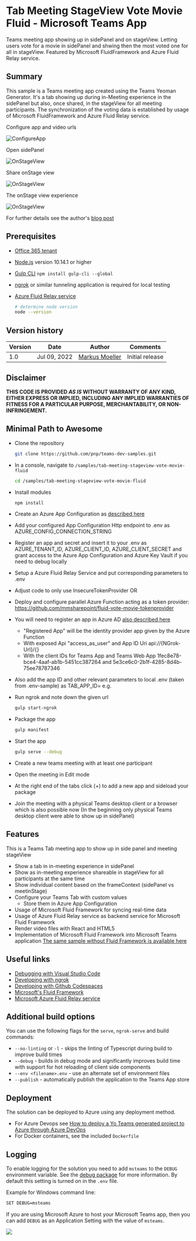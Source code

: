 # Tab Meeting StageView Vote Movie Fluid - Microsoft Teams App

Teams meeting app showing up in sidePanel and on stageView. Letting users vote for a movie in sidePanel and shwing then the most voted one for all in stageView. Featured by Microsoft FluidFramework and Azure Fluid Relay service.

## Summary

This sample is a Teams meeting app created using the Teams Yeoman Generator. It's a tab showing up during in-Meeting experience in the sidePanel but also, once shared, in the stageView for all meeting participants. The synchronization of the voting data is established by usage of Microsoft FluidFramework and Azure Fluid Relay service.

Configure app and video urls

![ConfigureApp](assets/05VoteMovieFluidAppConfiguration.png)

Open sidePanel

![OnStageView](assets/02InMeeting_Voting.jpg)

Share onStage view

![OnStageView](assets/04ShareVoteMovieInStageView.jpg)

The onStage view experience

![OnStageView](assets/03WatchMostVotedVideoResult.jpg)

For further details see the author's [blog post](https://mmsharepoint.wordpress.com/2022/06/25/use-fluidframework-in-a-microsoft-teams-app/)

## Prerequisites

* [Office 365 tenant](https://dev.office.com/sharepoint/docs/spfx/set-up-your-development-environment)
* [Node.js](https://nodejs.org) version 10.14.1 or higher
* [Gulp CLI](https://github.com/gulpjs/gulp-cli) `npm install gulp-cli --global`
* [ngrok](https://ngrok.com) or similar tunneling application is required for local testing
* [Azure Fluid Relay service](https://azure.microsoft.com/en-us/services/fluid-relay?WT.mc_id=M365-MVP-5004617)

    ```bash
    # determine node version
    node --version
    ```

## Version history

Version|Date|Author|Comments
-------|----|----|--------
1.0|Jul 09, 2022|[Markus Moeller](https://twitter.com/moeller2_0)|Initial release

## Disclaimer

**THIS CODE IS PROVIDED *AS IS* WITHOUT WARRANTY OF ANY KIND, EITHER EXPRESS OR IMPLIED, INCLUDING ANY IMPLIED WARRANTIES OF FITNESS FOR A PARTICULAR PURPOSE, MERCHANTABILITY, OR NON-INFRINGEMENT.**

## Minimal Path to Awesome
- Clone the repository
    ```bash
    git clone https://github.com/pnp/teams-dev-samples.git
    ```

- In a console, navigate to `/samples/tab-meeting-stageview-vote-movie-fluid`

    ```bash
    cd /samples/tab-meeting-stageview-vote-movie-fluid
    ```

- Install modules

    ```bash
    npm install
    ```
- Create an Azure App Configuration as [described here](https://mmsharepoint.wordpress.com/2021/05/17/configure-teams-applications-with-azure-app-configuration-nodejs/#createappconfig)
- Add your configured App Configuration Http endpoint to .env as AZURE_CONFIG_CONNECTION_STRING
- Register an app and secret and insert it to your .env as AZURE_TENANT_ID, AZURE_CLIENT_ID, AZURE_CLIENT_SECRET and grant access to the Azure App Configuration and Azure Key Vault if you need to debug locally
- Setup a Azure Fluid Relay Service and put corresponding parameters to .env
- Adjust code to only use InsecureTokenProvider OR
- Deploy and configure parallel Azure Function acting as a token provider: https://github.com/mmsharepoint/fluid-vote-movie-tokenprovider 
- You will need to register an app in Azure AD [also described here](https://mmsharepoint.wordpress.com/2021/09/07/meeting-apps-in-microsoft-teams-1-pre-meeting/#appreg)
  - "Registered App" will be the identity provider app given by the Azure Function
  - With exposed Api "access_as_user" and App ID Uri api://{NGrok-Url}/{<App ID>}
  - With the client IDs for Teams App and Teams Web App 1fec8e78-bce4-4aaf-ab1b-5451cc387264 and 5e3ce6c0-2b1f-4285-8d4b-75ee78787346
- Also add the app ID and other relevant parameters to local .env (taken from .env-sample) as TAB_APP_ID=  e.g.
- Run ngrok and note down the given url

    ```bash
    gulp start-ngrok
    ```
- Package the app
    ```bash
    gulp manifest
- Start the app
    ```bash
    gulp serve --debug
    ```
- Create a new teams meeting with at least one participant
- Open the meeting in Edit mode
- At the right end of the tabs click (+) to add a new app and sideload your package
- Join the meeting with a physical Teams desktop client or a browser which is also possible now (In the beginning only physical Teams desktop client were able to show up in sidePanel)

## Features

This is a Teams Tab meeting app to show up in side panel and meeting stageView
* Show a tab in in-meeting experience in sidePanel
* Show as in-meeting experience shareable in stageView for all participants at the same time
* Show individual content based on the frameContext (sidePanel vs meetinStage)
* Configure your Teams Tab with custom values
    * Store them in Azure App Configuration
* Usage of Microsoft Fluid Framework for syncing real-time data
* Usage of Azure Fluid Relay service as backend service for Microsoft Fluid Framework
* Render video files with React and HTML5
* Implementation of Microsoft Fluid Framework into Microsoft Teams application
[The same sample without Fluid Framework is available here](https://github.com/pnp/teams-dev-samples/tree/main/samples/tab-meeting-stageview-vote-movie)



## Useful links

* [Debugging with Visual Studio Code](https://github.com/pnp/generator-teams/blob/master/docs/docs/vscode.md)
* [Developing with ngrok](https://github.com/pnp/generator-teams/blob/master/docs/docs/ngrok.md)
* [Developing with Github Codespaces](https://github.com/pnp/generator-teams/blob/master/docs/docs/codespaces.md)
* [Microsoft's Fluid Framework](https://fluidframework.com/?WT.mc_id=M365-MVP-5004617)
* [Microsoft Azure Fluid Relay service](https://azure.microsoft.com/en-us/services/fluid-relay?WT.mc_id=M365-MVP-5004617)

## Additional build options

You can use the following flags for the `serve`, `ngrok-serve` and build commands:

* `--no-linting` or `-l` - skips the linting of Typescript during build to improve build times
* `--debug` - builds in debug mode and significantly improves build time with support for hot reloading of client side components
* `--env <filename>.env` - use an alternate set of environment files
* `--publish` - automatically publish the application to the Teams App store

## Deployment

The solution can be deployed to Azure using any deployment method.

* For Azure Devops see [How to deploy a Yo Teams generated project to Azure through Azure DevOps](https://www.wictorwilen.se/blog/deploying-yo-teams-and-node-apps/)
* For Docker containers, see the included `Dockerfile`

## Logging

To enable logging for the solution you need to add `msteams` to the `DEBUG` environment variable. See the [debug package](https://www.npmjs.com/package/debug) for more information. By default this setting is turned on in the `.env` file.

Example for Windows command line:

``` bash
SET DEBUG=msteams
```

If you are using Microsoft Azure to host your Microsoft Teams app, then you can add `DEBUG` as an Application Setting with the value of `msteams`.

<img src="https://pnptelemetry.azurewebsites.net/teams-dev-samples/samples/tab-meeting-stageview-vote-movie-fluid" />